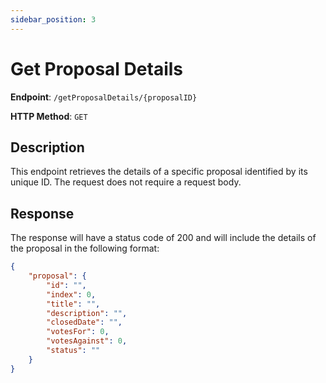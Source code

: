 ```yaml
---
sidebar_position: 3
---
```


# Get Proposal Details

**Endpoint**: `/getProposalDetails/{proposalID}`

**HTTP Method**: `GET`

## Description

This endpoint retrieves the details of a specific proposal identified by its unique ID.
The request does not require a request body.

## Response

The response will have a status code of 200 and will include the details of the proposal in the following format:

``` json
{
    "proposal": {
        "id": "",
        "index": 0,
        "title": "",
        "description": "",
        "closedDate": "",
        "votesFor": 0,
        "votesAgainst": 0,
        "status": ""
    }
}
```